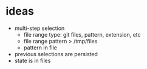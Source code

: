 # ideas

- multi-step selection
  - file range type: git files, pattern, extension, etc
  - file range pattern > /tmp/files
  - pattern in file
- previous selections are persisted
- state is in files
